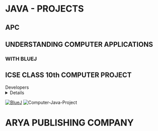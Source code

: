 # JAVA - PROJECTS
## APC
## UNDERSTANDING COMPUTER APPLICATIONS
### WITH BLUEJ
## ICSE CLASS 10th COMPUTER PROJECT
<summary>Developers</summary>
<details>
  <code>Vijay Kumar Panday</code> & <code>Dilip Kumar Dey</code>
</details>
  
[![BlueJ](https://cdn1.knowledgeboat.com/img/apc10/apc-understanding-computer-applications-icse-class-10-bluej-java.jpg)](https://www.knowledgeboat.com/learn/understanding-computer-applications-bluej-icse-class-10/content)
![Computer-Java-Project](https://telegra.ph/file/57c67f575eb0f1198e5a4.jpg)

# ARYA PUBLISHING COMPANY
